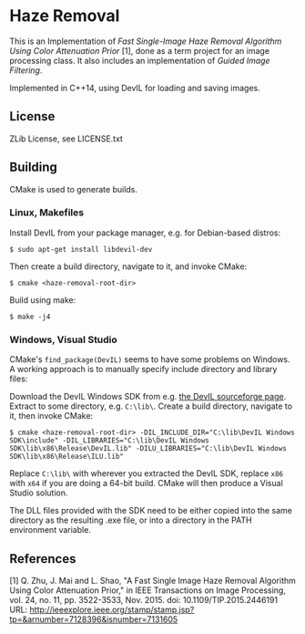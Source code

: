# Haze Removal

This is an Implementation of _Fast Single-Image Haze Removal Algorithm Using Color Attenuation Prior_ [1], done as a term project for an image processing class.
It also includes an implementation of _Guided Image Filtering_.

Implemented in C++14, using DevIL for loading and saving images.

## License
ZLib License, see LICENSE.txt

## Building

CMake is used to generate builds.

### Linux, Makefiles

Install DevIL from your package manager, e.g. for Debian-based distros:

    $ sudo apt-get install libdevil-dev

Then create a build directory, navigate to it, and invoke CMake:

    $ cmake <haze-removal-root-dir>

Build using make:

    $ make -j4

### Windows, Visual Studio

CMake's `find_package(DevIL)` seems to have some problems on Windows. A working approach is to manually specify include directory and library files:

Download the DevIL Windows SDK from e.g. [the DevIL sourceforge page](https://sourceforge.net/projects/openil/files/DevIL%20Windows%20SDK/).
Extract to some directory, e.g. `C:\lib\`.
Create a build directory, navigate to it, then invoke CMake:

    $ cmake <haze-removal-root-dir> -DIL_INCLUDE_DIR="C:\lib\DevIL Windows SDK\include" -DIL_LIBRARIES="C:\lib\DevIL Windows SDK\lib\x86\Release\DevIL.lib" -DILU_LIBRARIES="C:\lib\DevIL Windows SDK\lib\x86\Release\ILU.lib"

Replace `C:\lib\` with wherever you extracted the DevIL SDK, replace `x86` with `x64` if you are doing a 64-bit build.
CMake will then produce a Visual Studio solution.

The DLL files provided with the SDK need to be either copied into the same directory as the resulting .exe file, or into a directory in the PATH environment variable.

## References

[1] Q. Zhu, J. Mai and L. Shao, "A Fast Single Image Haze Removal Algorithm Using Color Attenuation Prior," in IEEE Transactions on Image Processing, vol. 24, no. 11, pp. 3522-3533, Nov. 2015.
doi: 10.1109/TIP.2015.2446191
URL: <http://ieeexplore.ieee.org/stamp/stamp.jsp?tp=&arnumber=7128396&isnumber=7131605>

